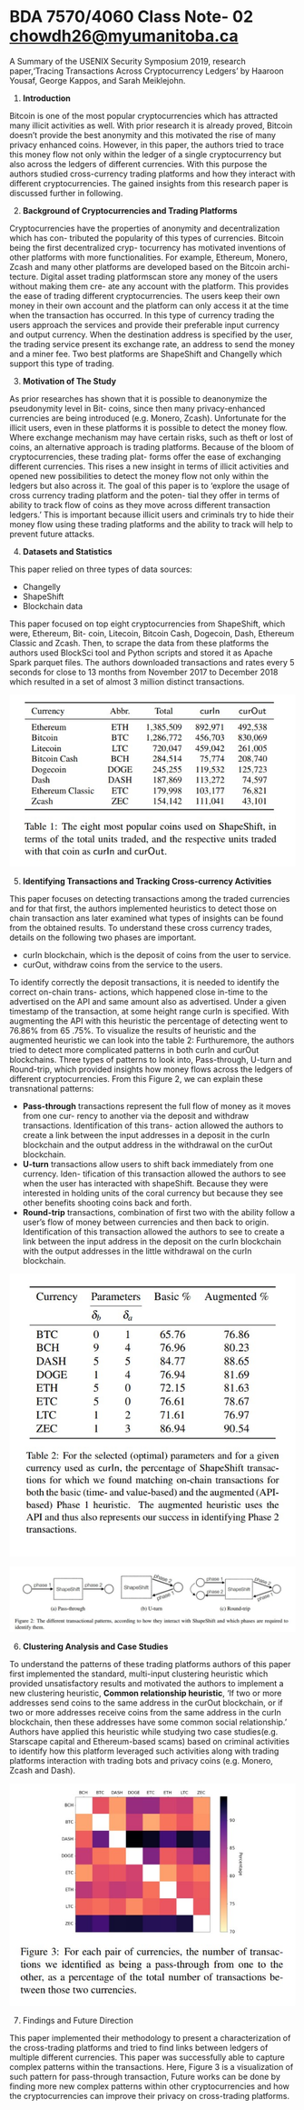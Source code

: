 # BDA 7570/4060 Class Note- 02 chowdh26@myumanitoba.ca

A Summary of the USENIX Security Symposium 2019, research paper,‘Tracing Transactions Across Cryptocurrency Ledgers’ by Haaroon Yousaf, George Kappos, and Sarah
Meiklejohn.

1. **Introduction**

Bitcoin is one of the most popular cryptocurrencies which has attracted many illicit activities as
well. With prior research it is already proved, Bitcoin doesn’t provide the best anonymity and
this motivated the rise of many privacy enhanced coins. However, in this paper, the authors
tried to trace this money flow not only within the ledger of a single cryptocurrency but also
across the ledgers of different currencies. With this purpose the authors studied cross-currency
trading platforms and how they interact with different cryptocurrencies. The gained insights
from this research paper is discussed further in following.

2. **Background of Cryptocurrencies and Trading Platforms**

Cryptocurrencies have the properties of anonymity and decentralization which has con-
tributed the popularity of this types of currencies. Bitcoin being the first decentralized cryp-
tocurrency has motivated inventions of other platforms with more functionalities. For example,
Ethereum, Monero, Zcash and many other platforms are developed based on the Bitcoin archi-
tecture.
Digital asset trading platformscan store any money of the users without making them cre-
ate any account with the platform. This provides the ease of trading different cryptocurrencies.
The users keep their own money in their own account and the platform can only access it at the
time when the transaction has occurred. In this type of currency trading the users approach the
services and provide their preferable input currency and output currency. When the destination
address is specified by the user, the trading service present its exchange rate, an address to send
the money and a miner fee. Two best platforms are ShapeShift and Changelly which support
this type of trading.

3. **Motivation of The Study**

As prior researches has shown that it is possible to deanonymize the pseudonymity level in Bit-
coins, since then many privacy-enhanced currencies are being introduced (e.g. Monero, Zcash).
Unfortunate for the illicit users, even in these platforms it is possible to detect the money flow.
Where exchange mechanism may have certain risks, such as theft or lost of coins, an alternative
approach is trading platforms. Because of the bloom of cryptocurrencies, these trading plat-
forms offer the ease of exchanging different currencies. This rises a new insight in terms of illicit
activities and opened new possibilities to detect the money flow not only within the ledgers but
also across it.
The goal of this paper is to ‘explore the usage of cross currency trading platform and the poten-
tial they offer in terms of ability to track flow of coins as they move across different transaction
ledgers.’ This is important because illicit users and criminals try to hide their money flow using
these trading platforms and the ability to track will help to prevent future attacks.

4. **Datasets and Statistics**

This paper relied on three types of data sources:

- Changelly
- ShapeShift
- Blockchain data


This paper focused on top eight cryptocurrencies from ShapeShift, which were, Ethereum, Bit-
coin, Litecoin, Bitcoin Cash, Dogecoin, Dash, Ethereum Classic and Zcash. Then, to scrape the
data from these platforms the authors used BlockSci tool and Python scripts and stored it as
Apache Spark parquet files. The authors downloaded transactions and rates every 5 seconds for
close to 13 months from November 2017 to December 2018 which resulted in a set of almost 3
million distinct transactions.

<p align = "center">
    <img  src = "Screenshot_2.jpg" >
</p>

5. **Identifying Transactions and Tracking Cross-currency Activities**

This paper focuses on detecting transactions among the traded currencies and for that first, the
authors implemented heuristics to detect those on chain transaction ans later examined what
types of insights can be found from the obtained results. To understand these cross currency
trades, details on the following two phases are important.

- curIn blockchain, which is the deposit of coins from the user to service.
- curOut, withdraw coins from the service to the users.

To identify correctly the deposit transactions, it is needed to identify the correct on-chain trans-
actions, which happened close in-time to the advertised on the API and same amount also as
advertised. Under a given timestamp of the transaction, at some height range curIn is specified.
With augmenting the API with this heuristic the percentage of detecting went to 76.86% from
65 .75%. To visualize the results of heuristic and the augmented heuristic we can look into the
table 2: Furthuremore, the authors tried to detect more complicated patterns in both curIn and
curOut blockchains. Three types of patterns to look into, Pass-through, U-turn and Round-trip,
which provided insights how money flows across the ledgers of different cryptocurrencies. From
this Figure 2, we can explain these transnational patterns:

- **Pass-through** transactions represent the full flow of money as it moves from one cur-
    rency to another via the deposit and withdraw transactions. Identification of this trans-
    action allowed the authors to create a link between the input addresses in a deposit in
    the curIn blockchain and the output address in the withdrawal on the curOut blockchain.
- **U-turn** transactions allow users to shift back immediately from one currency. Iden-
    tification of this transaction allowed the authors to see when the user has interacted
    with shapeShift. Because they were interested in holding units of the coral currency but
    because they see other benefits shooting coins back and forth.
- **Round-trip** transactions, combination of first two with the ability follow a user’s   flow
    of money between currencies and then back to origin. Identification of this transaction
    allowed the authors to see to create a link between the input address in the deposit on the curIn blockchain with the output addresses in the little withdrawal on the curIn blockchain.



<p align = "center">
    <img  src = "Screenshot_4.jpg" >
</p>

<p align = "center">
    <img  src = "Screenshot_5.jpg" >
</p>

6. **Clustering Analysis and Case Studies**

To understand the patterns of these trading platforms authors of this paper first implemented the
standard, multi-input clustering heuristic which provided unsatisfactory results and motivated
the authors to implement a new clustering heuristic,
**Common relationship heuristic**, ‘If two or more addresses send coins to the same address in
the curOut blockchain, or if two or more addresses receive coins from the same address in the
curIn blockchain, then these addresses have some common social relationship.’
Authors have applied this heuristic while studying two case studies(e.g. Starscape capital and
Ethereum-based scams) based on criminal activities to identify how this platform leveraged
such activities along with trading platforms interaction with trading bots and privacy coins
(e.g. Monero, Zcash and Dash).

<p align = "center">
    <img  src = "Screenshot_6.jpg" >
</p>

7. Findings and Future Direction

This paper implemented their methodology to present a characterization of the cross-trading
platforms and tried to find links between ledgers of multiple different currencies. This paper
was successfully able to capture complex patterns within the transactions. Here, Figure 3 is a
visualization of such pattern for pass-through transaction, Future works can be done by finding more new complex patterns within other cryptocurrencies and how the cryptocurrencies can improve their privacy on cross-trading platforms.


